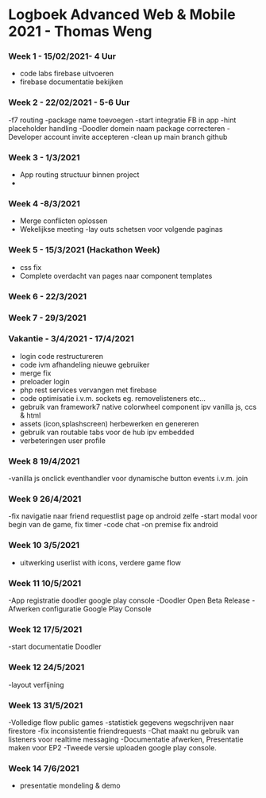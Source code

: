 # Logboek Advanced Web & Mobile 2021 - Thomas Weng
### Week 1 - 15/02/2021- 4 Uur
- code labs firebase uitvoeren
- firebase documentatie bekijken

### Week 2 - 22/02/2021 - 5-6 Uur
-f7 routing 
-package name toevoegen
-start integratie FB in app
-hint placeholder handling
-Doodler domein naam package correcteren
-Developer account invite accepteren
-clean up main branch github

### Week 3 - 1/3/2021
- App routing structuur binnen project 
- 
### Week 4 -8/3/2021
- Merge conflicten oplossen
- Wekelijkse meeting
-lay outs schetsen voor volgende paginas

### Week 5 - 15/3/2021  (Hackathon Week)
- css fix
- Complete overdacht van pages naar component templates

### Week 6 - 22/3/2021
	

### Week 7 - 29/3/2021


### Vakantie - 3/4/2021 - 17/4/2021
- login code restructureren
- code ivm afhandeling nieuwe gebruiker
- merge fix
- preloader login
- php rest services vervangen met firebase
- code optimisatie i.v.m. sockets eg. removelisteners etc...
- gebruik van framework7 native colorwheel component ipv vanilla js, ccs & html
- assets (icon,splashscreen) herbewerken en genereren
- gebruik van routable tabs voor de hub ipv embedded
- verbeteringen user profile

### Week 8 19/4/2021
-vanilla js onclick eventhandler voor dynamische button events i.v.m. join

### Week 9 26/4/2021
-fix navigatie naar friend requestlist page op android zelfe
-start modal voor begin van de game, fix timer
-code chat
-on premise fix android

### Week 10 3/5/2021
- uitwerking userlist with icons, verdere game flow

### Week 11 10/5/2021
-App registratie doodler google play console
-Doodler Open Beta Release
-Afwerken configuratie Google Play Console

### Week 12 17/5/2021
-start documentatie Doodler

### Week 12 24/5/2021
-layout verfijning

### Week 13 31/5/2021
-Volledige flow public games
-statistiek gegevens wegschrijven naar firestore
-fix inconsistentie friendrequests
-Chat maakt nu gebruik van listeners voor realtime messaging
-Documentatie afwerken, Presentatie maken voor EP2
-Tweede versie uploaden google play console.

### Week 14 7/6/2021
- presentatie mondeling & demo 




	







